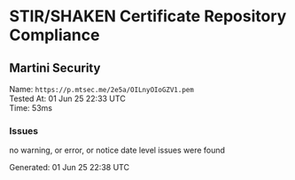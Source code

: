 # STIR/SHAKEN Certificate Repository Compliance

## Martini Security

Name: `https://p.mtsec.me/2e5a/OILnyOIoGZV1.pem`\
Tested At: 01 Jun 25 22:33 UTC\
Time: 53ms

### Issues

no warning, or error, or notice date level issues were found

Generated: 01 Jun 25 22:38 UTC